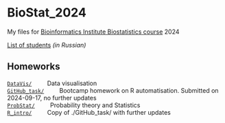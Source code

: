 # BioStat_2024
My files for [Bioinformatics Institute Biostatistics course](https://bioinf.me/education/stat) 2024  

[List of students](https://bioinf.me/community/students#!/tab/796379998-2) *\(in Russian\)*

## Homeworks  

[`DataVis/`](./DataVis/) &emsp;&emsp; Data visualisation  
[`GitHub_task/`](./GitHub_task/) &emsp;&emsp; Bootcamp homework on R automatisation. Submitted on 2024-09-17, no further updates  
[`ProbStat/`](./ProbStat/) &emsp;&emsp; Probability theory and Statistics  
[`R_intro/`](./R_intro/) &emsp;&emsp; Copy of ./GitHub_task/ with further updates  
